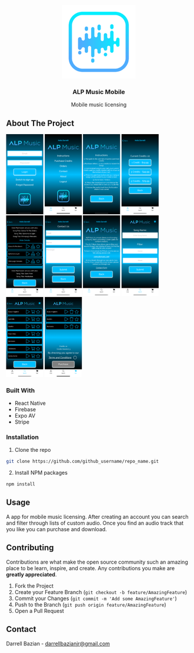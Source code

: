 <!--
*** Thanks for checking out this README Template. If you have a suggestion that would
*** make this better, please fork the repo and create a pull request or simply open
*** an issue with the tag "enhancement".
*** Thanks again! Now go create something AMAZING! :D
***

[![Contributors][contributors-shield]][contributors-url]
[![Forks][forks-shield]][forks-url]
[![Stargazers][stars-shield]][stars-url]
[![Issues][issues-shield]][issues-url]
[![MIT License][license-shield]][license-url]
[![LinkedIn][linkedin-shield]][linkedin-url]

<!-- PROJECT LOGO -->
<br />
<p align="center">
  <a>
    <img src="./assets/logo-image.png" alt="Logo" width="200" height="200">
  </a>

  <h3 align="center">ALP Music Mobile</h3>

  <p align="center">
    Mobile music licensing

  </p>
</p>

<!-- ABOUT THE PROJECT -->

## About The Project

<div align-"center">
<img src="./assets/screenshots/screenshotA.png" alt="Login Screenshot" width="20%">
<img src="./assets/screenshots/screenshotB.png" alt="Login Screenshot" width="20%">
<img src="./assets/screenshots/screenshotC.png" alt="Login Screenshot" width="20%">
<img src="./assets/screenshots/screenshotD.png" alt="Login Screenshot" width="20%">
<img src="./assets/screenshots/screenshotE.png" alt="Login Screenshot" width="20%">
<img src="./assets/screenshots/screenshotF.png" alt="Login Screenshot" width="20%">
<img src="./assets/screenshots/screenshotG.png" alt="Login Screenshot" width="20%">
<img src="./assets/screenshots/screenshotH.png" alt="Login Screenshot" width="20%">
<img src="./assets/screenshots/screenshotI.png" alt="Login Screenshot" width="20%">
<img src="./assets/screenshots/screenshotJ.png" alt="Login Screenshot" width="20%">
</div>

### Built With

- React Native
- Firebase
- Expo AV
- Stripe

### Installation

1. Clone the repo

```sh
git clone https://github.com/github_username/repo_name.git
```

2. Install NPM packages

```sh
npm install
```

<!-- USAGE EXAMPLES -->

## Usage

A app for mobile music licensing. After creating an account you can search and filter through lists of custom audio. Once you find an audio track that you like you can purchase and download.

<!-- CONTRIBUTING -->

## Contributing

Contributions are what make the open source community such an amazing place to be learn, inspire, and create. Any contributions you make are **greatly appreciated**.

1. Fork the Project
2. Create your Feature Branch (`git checkout -b feature/AmazingFeature`)
3. Commit your Changes (`git commit -m 'Add some AmazingFeature'`)
4. Push to the Branch (`git push origin feature/AmazingFeature`)
5. Open a Pull Request

<!-- CONTACT -->

## Contact

Darrell Bazian - darrellbazianjr@gmail.com
